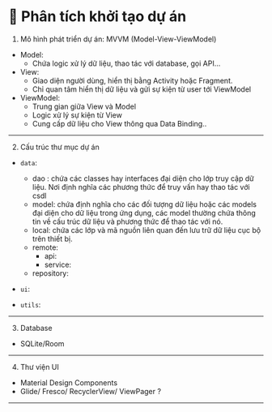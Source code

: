 # 🧩 Phân tích khởi tạo dự án
1. Mô hình phát triển dự án: MVVM (Model-View-ViewModel)
- Model:
  * Chứa logic xử lý dữ liệu, thao tác với database, gọi API...
- View:
  * Giao diện người dùng, hiển thị bằng Activity hoặc Fragment.
  * Chỉ quan tâm hiển thị dữ liệu và gửi sự kiện từ user tới ViewModel
- ViewModel:
  * Trung gian giữa View và Model
  * Logic xử lý sự kiện từ View
  * Cung cấp dữ liệu cho View thông qua Data Binding..
___

2. Cấu trúc thư mục dự án
-  `data`:
   + dao : chứa các classes hay interfaces đại diện cho lớp truy cập dữ liệu. Nơi định nghĩa các phương thức để truy vấn hay thao tác với csdl
   + model: chứa định nghĩa cho các đối tượng dữ liệu hoặc các models đại diện cho dữ liệu trong ứng dụng, các model thường chứa thông tin về cấu trúc dữ liệu và phương thức để thao tác với nó.
   + local: chứa các lớp và mã nguồn liên quan đến lưu trữ dữ liệu cục bộ trên thiết bị.
   + remote:
      * api:
      * service:
   + repository: 
     
- `ui`:

- `utils`:


___

3. Database
- SQLite/Room

___

4. Thư viện UI
- Material Design Components
- Glide/ Fresco/ RecyclerView/ ViewPager ?

___
